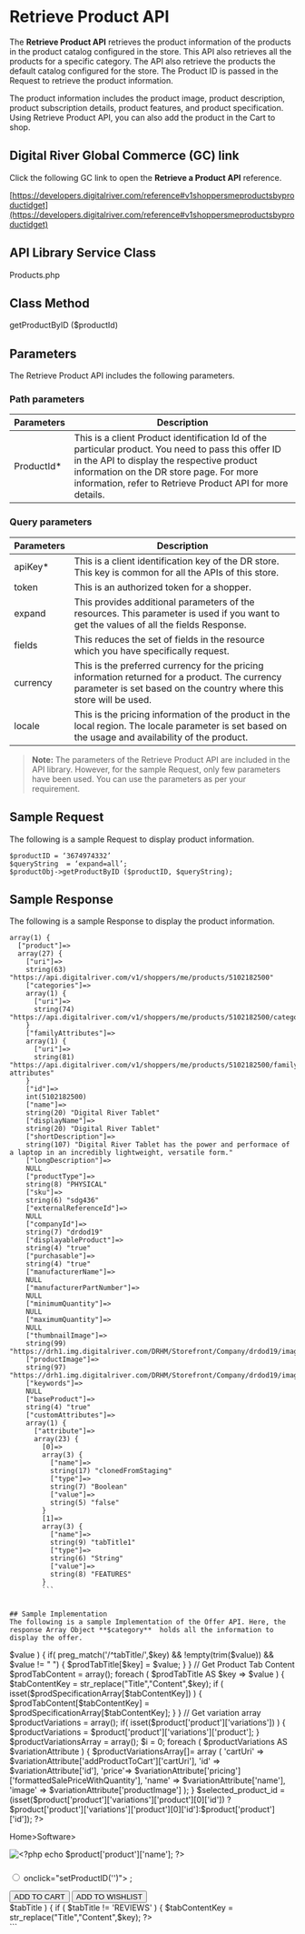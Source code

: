 ﻿# Retrieve Product API

The **Retrieve Product API** retrieves the product information of the products in the product catalog configured in the store. This API also retrieves all the products for a specific category. The API also retrieve the products the default catalog configured for the store. The Product ID is passed in the Request to retrieve the product information.

The product information includes the product image, product description, product subscription details, product features, and product specification. Using Retrieve Product API, you can also add the product in the Cart to shop.

## Digital River Global Commerce (GC) link
Click the following GC link to open the **Retrieve a Product API** reference.

[https://developers.digitalriver.com/reference#v1shoppersmeproductsbyproductidget](https://developers.digitalriver.com/reference#v1shoppersmeproductsbyproductidget)

## API Library Service Class
Products.php

## Class Method
getProductByID ($productId)

## Parameters 
The Retrieve Product API includes the following parameters.

### Path parameters
Parameters | Description
---------- | ------------
ProductId* | This is a client Product identification Id of the particular product. You need to pass this offer ID in the API to display the respective product information on the DR store page. For more information, refer to Retrieve Product API for more details.

### Query parameters
Parameters | Description
---------- | -----------
apiKey* | This is a client identification key of the DR store. This key is common for all the APIs of this store.
token	| This is an authorized token for a shopper.
expand	| This provides additional parameters of the resources. This parameter is used if you want to get the values of all the fields Response.
fields	| This reduces the set of fields in the resource which you have specifically request.
currency | This is the preferred currency for the pricing information returned for a product. The currency parameter is set based on the country where this store will be used.
locale	| This is the pricing information of the product in the local region. The locale parameter is set based on the usage and availability of the product.

>**Note:** The parameters of the Retrieve Product API are included in the API library. However, for the sample Request, only few parameters have been used. You can use the parameters as per your requirement.

## Sample Request 
The following is a sample Request to display product information.

```
$productID = ‘3674974332’
$queryString  = ‘expand=all’;
$productObj->getProductByID ($productID, $queryString);
```


## Sample Response 
The following is a sample Response to display the product information.

```
array(1) {
  ["product"]=>
  array(27) {
    ["uri"]=>
    string(63) "https://api.digitalriver.com/v1/shoppers/me/products/5102182500"
    ["categories"]=>
    array(1) {
      ["uri"]=>
      string(74) "https://api.digitalriver.com/v1/shoppers/me/products/5102182500/categories"
    }
    ["familyAttributes"]=>
    array(1) {
      ["uri"]=>
      string(81) "https://api.digitalriver.com/v1/shoppers/me/products/5102182500/family-attributes"
    }
    ["id"]=>
    int(5102182500)
    ["name"]=>
    string(20) "Digital River Tablet"
    ["displayName"]=>
    string(20) "Digital River Tablet"
    ["shortDescription"]=>
    string(107) "Digital River Tablet has the power and performace of a laptop in an incredibly lightweight, versatile form."
    ["longDescription"]=>
    NULL
    ["productType"]=>
    string(8) "PHYSICAL"
    ["sku"]=>
    string(6) "sdg436"
    ["externalReferenceId"]=>
    NULL
    ["companyId"]=>
    string(7) "drdod19"
    ["displayableProduct"]=>
    string(4) "true"
    ["purchasable"]=>
    string(4) "true"
    ["manufacturerName"]=>
    NULL
    ["manufacturerPartNumber"]=>
    NULL
    ["minimumQuantity"]=>
    NULL
    ["maximumQuantity"]=>
    NULL
    ["thumbnailImage"]=>
    string(99) "https://drh1.img.digitalriver.com/DRHM/Storefront/Company/drdod19/images/product/thumbnail/aaaa.png"
    ["productImage"]=>
    string(97) "https://drh1.img.digitalriver.com/DRHM/Storefront/Company/drdod19/images/product/detail/blk_1.png"
    ["keywords"]=>
    NULL
    ["baseProduct"]=>
    string(4) "true"
    ["customAttributes"]=>
    array(1) {
      ["attribute"]=>
      array(23) {
        [0]=>
        array(3) {
          ["name"]=>
          string(17) "clonedFromStaging"
          ["type"]=>
          string(7) "Boolean"
          ["value"]=>
          string(5) "false"
        }
        [1]=>
        array(3) {
          ["name"]=>
          string(9) "tabTitle1"
          ["type"]=>
          string(6) "String"
          ["value"]=>
          string(8) "FEATURES"
        }
		```

		
## Sample Implementation  
The following is a sample Implementation of the Offer API. Here, the response Array Object **$category**  holds all the information to display the offer. 

```
<?php
// Get product Specification
$prodSpecificationArray = array();
$prodCustomAttribute = $product['product']['customAttributes'];
foreach ( $prodCustomAttribute AS $customAttribute ) {
    foreach ( $customAttribute AS $prodSpecification ) {
        $prodSpecificationArray[$prodSpecification['name']] = (isset($prodSpecification['value'])? $prodSpecification['value'] : '');
    }
}
// Get product Tab Titles
$prodTabTitle = array();
foreach ( $prodSpecificationArray AS $key => $value ) {
    if( preg_match('/^tabTitle/',$key) &&  !empty(trim($value)) && $value != "&nbsp;") {
        $prodTabTitle[$key] = $value;
    }
}

// Get Product Tab Content
$prodTabContent = array();
foreach ( $prodTabTitle AS $key => $value ) {
    $tabContentKey = str_replace("Title","Content",$key);
    if ( isset($prodSpecificationArray[$tabContentKey]) ) {
        $prodTabContent[$tabContentKey] = $prodSpecificationArray[$tabContentKey];
    }
}

// Get variation array 
$productVariations = array();
if( isset($product['product']['variations']) ) {
    $productVariations = $product['product']['variations']['product'];
}
$productVariationsArray = array();
$i = 0;
foreach ( $productVariations AS $variationAttribute ) {
    $productVariationsArray[]= array ( 
        'cartUri' => $variationAttribute['addProductToCart']['cartUri'],
        'id' => $variationAttribute['id'],
        'price'=> $variationAttribute['pricing']['formattedSalePriceWithQuantity'],
        'name' => $variationAttribute['name'],
        'image' => $variationAttribute['productImage']
    );
}

$selected_product_id = (isset($product['product']['variations']['product'][0]['id'])
    ?$product['product']['variations']['product'][0]['id']:$product['product']['id']);
?>
<section id="product-description">
    <div class="container mt-4">
       <p id="product-tabs">Home>Software><?php echo $product['product']['name']; ?></p>
        <div class="row">
            <div class="col-md-7 product">
                <img class="img-fluid" 
                    src="<?php echo $product['product']['productImage'];?>" 
                    alt="<?php echo $product['product']['name']; ?>" /> 
            </div>
            <div class="col-md-5 pt-3 prod-details">
                <div id="product-heading">
                    <h3><?php echo $product['product']['name']; ?></h3>
                </div>
                <div class="pt-2 pl-3 pr-4">
                   <p><?php echo $product['product']['shortDescription']; ?></p>
                </div>
                <div class="pt-2 pb-2" id="price-type">
                    <input type="hidden" id="selectedProductID" value="<?= $selected_product_id ?>" />
                    <form class="pl-3">
                        <?php 
                        $i = 0;
                        foreach ( $productVariationsArray AS $variationAttribute ) {
                            $selected = '';
                            if ( $i == 0 ) {
                                $selected = 'checked';
                            }
                        ?>
                            <div class="form-check">
                                <label class="form-check-label" for="radio<?php echo $variationAttribute['id']; ?>">
                                 <input type="radio" class="form-check-input" 
                                         id="radio1" name="optradio" value="<?php echo $variationAttribute['id']; ?>" 
                                         <?php echo $selected; ?> onclick="setProductID('<?php echo $variationAttribute['id']; ?>')">
                                 <?php echo $variationAttribute['name'].' - '.$variationAttribute['price'] ?>;
                                </label>
                            </div>
                        <?php $i++; } ?>
                    </form>
                </div>
                <div class="pt-4">
                    <button id="add-to-cart">ADD TO CART</button>
                    <button class="mt-3 mb-4" id="add-to-wishlist">ADD TO WISHLIST</button>
                </div>
                <div class="mb-3">
                   <?php 
                    $hasProdReviews = 0;
                    foreach ( $prodTabTitle AS $key=>$tabTitle ) { 
                        if ( $tabTitle != 'REVIEWS' ) {
                            $tabContentKey = str_replace("Title","Content",$key);
                            ?>
                            <div data-toggle="collapse" data-target="#<?php echo $tabTitle;?>" class="pb-2 collapse-feature">
                                <?php echo strtoupper($tabTitle);?><i class="fa fa-caret-right pl-2 collapse-arrow"></i>
                            </div>
                            <div id="<?php echo $tabTitle;?>" class="collapse">
                                <?php echo isset($prodTabContent[$tabContentKey])?$prodTabContent[$tabContentKey]:''; ?>
                            </div>
                       <?php 
                        } else {
                            $hasProdReviews = str_replace("Title","Content",$key);;
                        }
                    } ?>
                </div>
            </div>
        </div>
    </div>
</section>
```